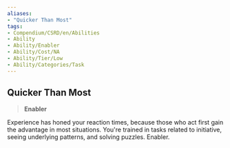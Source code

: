 ```yaml
---
aliases:
- "Quicker Than Most"
tags:
- Compendium/CSRD/en/Abilities
- Ability
- Ability/Enabler
- Ability/Cost/NA
- Ability/Tier/Low
- Ability/Categories/Task
---
```


  
## Quicker Than Most  
>**Enabler**
  
Experience has honed your reaction times, because those who act first gain the advantage in most situations. You're trained in tasks related to initiative, seeing underlying patterns, and solving puzzles. Enabler.